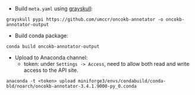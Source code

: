 - Build `meta.yaml` using [grayskull](https://github.com/conda/grayskull):

```shell
grayskull pypi https://github.com/umccr/oncokb-annotator -o oncokb-annotator-output
```

- Build conda package:

```shell
conda build oncokb-annotator-output
```

- Upload to Anaconda channel:
  - token: under `Settings -> Access`, need to allow both read and write access to the API site.

```shell
anaconda -t <token> upload miniforge3/envs/condabuild/conda-bld/noarch/oncokb-annotator-3.4.1.9000-py_0.conda
```
